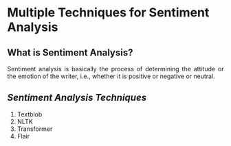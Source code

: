 # Multiple Techniques for Sentiment Analysis

## **What is Sentiment Analysis?**
<p align="justify">
Sentiment analysis is basically the process of determining the attitude or the emotion of the writer, i.e., whether it is positive or negative or neutral.
</p>

## *Sentiment Analysis Techniques*
   1. Textblob
   2. NLTK
   3. Transformer
   4. Flair
